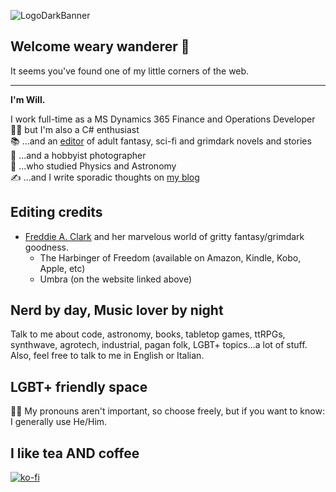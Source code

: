 ![LogoDarkBanner](https://user-images.githubusercontent.com/54237626/148121440-0dc7e68a-9ab4-411e-b42a-92ad62de7c7d.png)

## Welcome weary wanderer 👋
It seems you've found one of my little corners of the web.

***

**I'm Will.**

I work full-time as a MS Dynamics 365 Finance and Operations Developer <br/>
👨‍💻 but I'm also a C# enthusiast <br/>
📚 ...and an [editor](#editing-credits) of adult fantasy, sci-fi and grimdark novels and stories <br/>
📸 ...and a hobbyist photographer <br/>
🔭 ...who studied Physics and Astronomy <br/>
✍️ ...and I write sporadic thoughts on [my blog](https://lunavisions.altervista.org) <br/>


## Editing credits

- [Freddie A. Clark](https://freddieaclark.com/) and her marvelous world of gritty fantasy/grimdark goodness.
  - The Harbinger of Freedom (available on Amazon, Kindle, Kobo, Apple, etc)
  - Umbra (on the website linked above)


## Nerd by day, Music lover by night 

Talk to me about code, astronomy, books, tabletop games, ttRPGs, synthwave, agrotech, industrial, pagan folk, LGBT+ topics...a lot of stuff.
Also, feel free to talk to me in English or Italian.


## LGBT+ friendly space

🏳️‍🌈 My pronouns aren't important, so choose freely, but if you want to know: I generally use He/Him.


## I like tea AND coffee

[![ko-fi](https://ko-fi.com/img/githubbutton_sm.svg)](https://ko-fi.com/S6S87RY9H)
